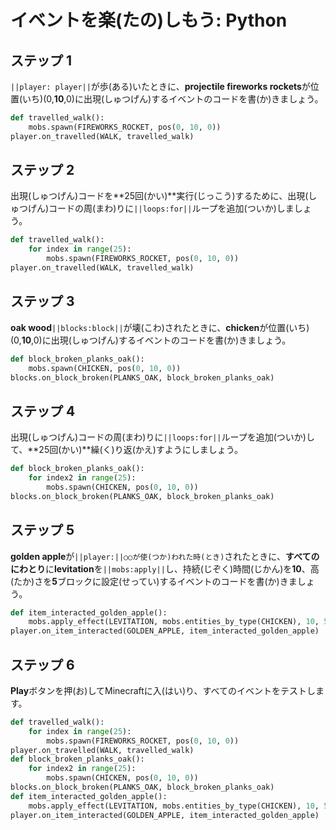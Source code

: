 # イベントを楽(たの)しもう: Python

## ステップ 1
``||player: player||``が歩(ある)いたときに、**projectile fireworks rockets**が位置(いち)(0,**10**,0)に出現(しゅつげん)するイベントのコードを書(か)きましょう。

```python
def travelled_walk():
    mobs.spawn(FIREWORKS_ROCKET, pos(0, 10, 0))
player.on_travelled(WALK, travelled_walk)
```

## ステップ 2
出現(しゅつげん)コードを**25回(かい)**実行(じっこう)するために、出現(しゅつげん)コードの周(まわ)りに``||loops:for||``ループを追加(ついか)しましょう。

```python
def travelled_walk():
    for index in range(25):
        mobs.spawn(FIREWORKS_ROCKET, pos(0, 10, 0))
player.on_travelled(WALK, travelled_walk)
```

## ステップ 3
**oak wood**``||blocks:block||``が壊(こわ)されたときに、**chicken**が位置(いち)(0,**10**,0)に出現(しゅつげん)するイベントのコードを書(か)きましょう。

```python
def block_broken_planks_oak():
    mobs.spawn(CHICKEN, pos(0, 10, 0))
blocks.on_block_broken(PLANKS_OAK, block_broken_planks_oak)
```

## ステップ 4
出現(しゅつげん)コードの周(まわ)りに``||loops:for||``ループを追加(ついか)して、**25回(かい)**繰(く)り返(かえ)すようにしましょう。

```python
def block_broken_planks_oak():
    for index2 in range(25):
        mobs.spawn(CHICKEN, pos(0, 10, 0))
blocks.on_block_broken(PLANKS_OAK, block_broken_planks_oak)
```

## ステップ 5
**golden apple**が``||player:||○○が使(つか)われた時(とき)``されたときに、**すべてのにわとり**に**levitation**を``||mobs:apply||``し、持続(じぞく)時間(じかん)を**10**、高(たか)さを**5**ブロックに設定(せってい)するイベントのコードを書(か)きましょう。

```python
def item_interacted_golden_apple():
    mobs.apply_effect(LEVITATION, mobs.entities_by_type(CHICKEN), 10, 5)
player.on_item_interacted(GOLDEN_APPLE, item_interacted_golden_apple)
```

## ステップ 6
**Play**ボタンを押(お)してMinecraftに入(はい)り、すべてのイベントをテストします。

```python
def travelled_walk():
    for index in range(25):
        mobs.spawn(FIREWORKS_ROCKET, pos(0, 10, 0))
player.on_travelled(WALK, travelled_walk)
def block_broken_planks_oak():
    for index2 in range(25):
        mobs.spawn(CHICKEN, pos(0, 10, 0))
blocks.on_block_broken(PLANKS_OAK, block_broken_planks_oak)
def item_interacted_golden_apple():
    mobs.apply_effect(LEVITATION, mobs.entities_by_type(CHICKEN), 10, 5)
player.on_item_interacted(GOLDEN_APPLE, item_interacted_golden_apple)
```
